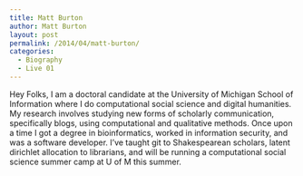 ```yaml
---
title: Matt Burton
author: Matt Burton
layout: post
permalink: /2014/04/matt-burton/
categories:
  - Biography
  - Live 01
---
```

Hey Folks, I am a doctoral candidate at the University of Michigan School of Information where I do computational social science and digital humanities. My research involves studying new forms of scholarly communication, specifically blogs, using computational and qualitative methods. Once upon a time I got a degree in bioinformatics, worked in information security, and was a software developer. I&#8217;ve taught git to Shakespearean scholars, latent dirichlet allocation to librarians, and will be running a computational social science summer camp at U of M this summer.